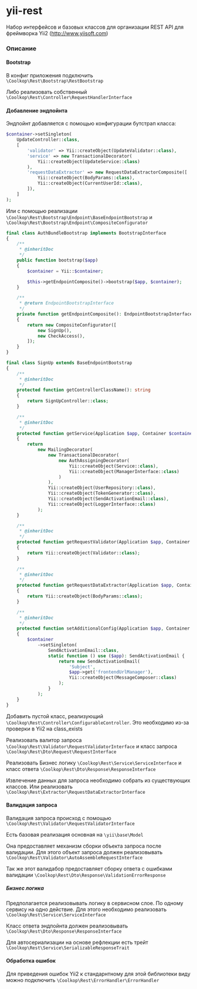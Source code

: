 # yii-rest
Набор интерфейсов и базовых классов для организации REST API для фреймворка Yii2 (http://www.yiisoft.com)

### Описание
#### Bootstrap
В конфиг приложения подключить 
`\Coolkop\Rest\Bootstrap\RestBootstrap`

Либо реализовать собственный 
`\Coolkop\Rest\Controller\RequestHandlerInterface`

#### Добавление эндпойнта
Эндпойнт добавляется с помощью конфигурации бутстрап класса:
```php
$container->setSingleton(
    UpdateController::class,
    [
        'validator' => Yii::createObject(UpdateValidator::class),
        'service' => new TransactionalDecorator(
            Yii::createObject(UpdateService::class)
        ),
        'requestDataExtractor' => new RequestDataExtractorComposite([
            Yii::createObject(BodyParams::class),
            Yii::createObject(CurrentUserId::class),
        ]),
    ]
);
```

Или с помощью реализации
`\Coolkop\Rest\Bootstrap\Endpoint\BaseEndpointBootstrap`
и `\Coolkop\Rest\Bootstrap\Endpoint\CompositeConfigurator`

```php
final class AuthBundleBootstrap implements BootstrapInterface
{
    /**
     * @inheritDoc
     */
    public function bootstrap($app)
    {
        $container = Yii::$container;

        $this->getEndpointComposite()->bootstrap($app, $container);
    }

    /**
     * @return EndpointBootstrapInterface
     */
    private function getEndpointComposite(): EndpointBootstrapInterface
    {
        return new CompositeConfigurator([
            new SignUp(),
            new CheckAccess(),
        ]);
    }
}

final class SignUp extends BaseEndpointBootstrap
{
    /**
     * @inheritDoc
     */
    protected function getControllerClassName(): string
    {
        return SignUpController::class;
    }

    /**
     * @inheritDoc
     */
    protected function getService(Application $app, Container $container): ServiceInterface
    {
        return
            new MailingDecorator(
                new TransactionalDecorator(
                    new AuthAssigningDecorator(
                        Yii::createObject(Service::class),
                        Yii::createObject(ManagerInterface::class)
                    )
                ),
                Yii::createObject(UserRepository::class),
                Yii::createObject(TokenGenerator::class),
                Yii::createObject(SendActivationEmail::class),
                Yii::createObject(LoggerInterface::class)
            );
    }

    /**
     * @inheritDoc
     */
    protected function getRequestValidator(Application $app, Container $container): RequestValidatorInterface
    {
        return Yii::createObject(Validator::class);
    }

    /**
     * @inheritDoc
     */
    protected function getRequestDataExtractor(Application $app, Container $container): RequestDataExtractorInterface
    {
        return Yii::createObject(BodyParams::class);
    }

    /**
     * @inheritDoc
     */
    protected function setAdditionalConfig(Application $app, Container $container): void
    {
        $container
            ->setSingleton(
                SendActivationEmail::class,
                static function () use ($app): SendActivationEmail {
                    return new SendActivationEmail(
                        'Subject',
                        $app->get('frontendUrlManager'),
                        Yii::createObject(MessageComposer::class)
                    );
                }
            );
    }
}
```

Добавить пустой класс, реализующий
`\Coolkop\Rest\Controller\ConfigurableController`.
Это необходимо из-за проверки в Yii2 на class_exists

Реализовать валитор запроса
`\Coolkop\Rest\Validator\RequestValidatorInterface`
и класс запроса
`\Coolkop\Rest\Dto\Request\RequestInterface`

Реализовать Бизнес логику
`\Coolkop\Rest\Service\ServiceInterface`
и класс ответа
`\Coolkop\Rest\Dto\Response\ResponseInterface`

Извлечение данных для запроса необходимо собрать из существующих классов.
Или реализовать `\Coolkop\Rest\Extractor\RequestDataExtractorInterface`

#### Валидация запроса
Валидация запроса происход с помощью 
`\Coolkop\Rest\Validator\RequestValidatorInterface`

Есть базовая реализация основная на `\yii\base\Model`

Она предоставляет механизм сборки объекта запроса после валидации. 
Для этого объект запроса должен реализовывать
`\Coolkop\Rest\Validator\AutoAssembleRequestInterface`

Так же этот валидабор предоставляет сборку ответа с ошибками валидации
`\Coolkop\Rest\Dto\Response\ValidationErrorResponse`

##### Бизнес логика
Предполагается реализовывать логику в сервисном слое.
По одному сервису на одно действие.
Для этого необходимо реализовать 
`\Coolkop\Rest\Service\ServiceInterface`

Класс ответа эндпойнта должен реализовывать
`\Coolkop\Rest\Dto\Response\ResponseInterface`

Для автосериализации на основе рефлекции есть трейт
`\Coolkop\Rest\Service\SerializableResponseTrait`

#### Обработка ошибок
Для приведения ошибок Yii2 к стандарнтному для этой библиотеки виду можно подключить 
`\Coolkop\Rest\ErrorHandler\ErrorHandler`
